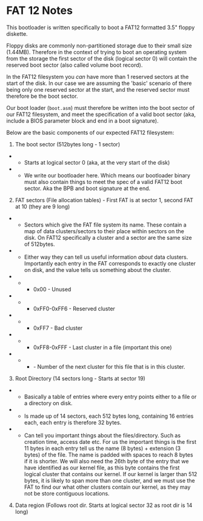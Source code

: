 # FAT 12 Notes

This bootloader is written specifically to boot a FAT12 formatted 3.5" floppy diskette.

Floppy disks are commonly non-partitioned storage due to their small size (1.44MB). Therefore in the context of trying to boot an operating system from the storage the first sector of the disk (logical sector 0) will contain the reserved boot sector (also called volume boot record).

In the FAT12 filesystem you _can_ have more than 1 reserved sectors at the start of the disk. In our case we are assuming the 'basic' scenario of there being only one reserved sector at the start, and the reserved sector must therefore be the boot sector.

Our boot loader (`boot.asm`) must therefore be written into the boot sector of our FAT12 filesystem, and meet the specification of a valid boot sector (aka, include a BIOS parameter block and end in a boot signature).

Below are the basic components of our expected FAT12 filesystem:

1. The boot sector (512bytes long - 1 sector)
- - Starts at logical sector 0 (aka, at the very start of the disk)
- - We write our bootloader here. Which means our bootloader binary must also contain things to meet the spec of a valid FAT12 boot sector. Aka the BPB and boot signature at the end.
2. FAT sectors (File allocation tables) - First FAT is at sector 1, second FAT at 10 (they are 9 long)
- - Sectors which give the FAT file system its name. These contain a map of data clusters/sectors to their place within sectors on the disk. On FAT12 specifically a cluster and a sector are the same size of 512bytes.
- - Either way they can tell us useful information _about_ data clusters. Importantly each entry in the FAT corresponds to exactly one cluster on disk, and the value tells us something about the cluster.
- - - 0x00 - Unused
- - - 0xFF0-0xFF6 - Reserved cluster
- - - 0xFF7 - Bad cluster
- - - 0xFF8-0xFFF - Last cluster in a file (important this one)
- - - <any other value> - Number of the next cluster for this file that is in this cluster.
3. Root Directory (14 sectors long - Starts at sector 19)
- - Basically a table of entries where every entry points either to a file or a directory on disk.
- - Is made up of 14 sectors, each 512 bytes long, containing 16 entries each, each entry is therefore 32 bytes.
- - Can tell you important things about the files/directory. Such as creation time, access date etc. For us the important things is the first 11 bytes in each entry tell us the name (8 bytes) + extension (3 bytes) of the file. The name is padded with spaces to reach 8 bytes if it is shorter. We will also need the 26th byte of the entry that we have identified as our kernel file, as this byte contains the first logical cluster that contains our kernel. If our kernel is larger than 512 bytes, it is likely to span more than one cluster, and we must use the FAT to find our what other clusters contain our kernel, as they may not be store contiguous locations.
4. Data region (Follows root dir. Starts at logical sector 32 as root dir is 14 long)


